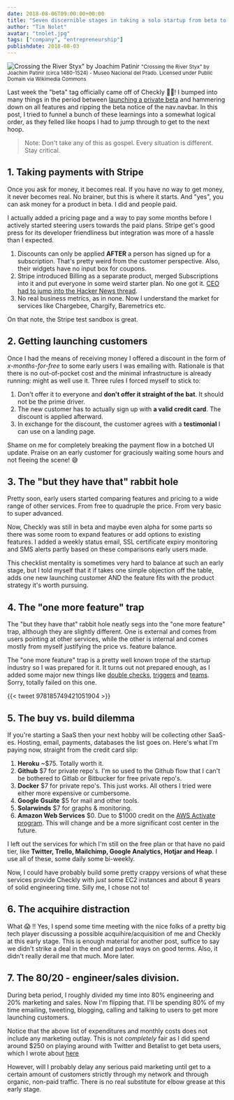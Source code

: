 ```yaml
---
date: 2018-08-06T09:00:00+00:00
title: "Seven discernible stages in taking a solo startup from beta to GA"
author: "Tim Nolet"
avatar: "tnolet.jpg"
tags: ["company", "entrepreneurship"]
publishdate: 2018-08-03
---
```


![Crossing the River Styx" by Joachim Patinir](/blog/crossing.png)
<small> "Crossing the River Styx" by Joachim Patinir (circa 1480-1524) - Museo Nacional del Prado. Licensed under Public Domain via Wikimedia Commons</small>

Last week the "beta" tag officially came off of Checkly 🍾🎉! I bumped into many things in the period between [launching a private beta](https://hackernoon.com/things-i-learned-from-my-saas-projects-private-beta-period-cd69a11d9e58)
and hammering down on all features and ripping the beta notice of the nav.navbar. In this post, I tried to funnel a bunch of these
learnings into a somewhat logical order, as they felled like hoops I had to jump through to get to the next hoop.

> Note: Don't take any of this as gospel. Every situation is different. Stay critical.

<!--more-->

## 1. Taking payments with Stripe

Once you ask for money, it becomes real. If you have no way to get money, it never becomes real.
No brainer, but this is where it starts. And "yes", you can ask money for a product in beta. I did and people paid. 

I actually added a pricing page and a way to pay some months before I actively started steering users towards the paid plans. Stripe get's good press for its developer friendliness but integration was more of a 
hassle than I expected.

1. Discounts can only be applied **AFTER** a person has signed up for a subscription. That's pretty weird from the customer perspective. Also, their widgets have no input box for coupons.
2. Stripe introduced Billing as a separate product, merged Subscriptions into it and put everyone in some weird starter plan. No one got it. [CEO had to jump into the Hacker News thread](https://news.ycombinator.com/item?id=16766846). 
3. No real business metrics, as in none. Now I understand the market for services like Chargebee, Chargify, Baremetrics etc.

On that note, the Stripe test sandbox is great.

## 2. Getting launching customers

Once I had the means of receiving money I offered a discount in the form of *x-months-for-free* to some early users I was emailing with.
Rationale is that there is no out-of-pocket cost and the minimal infrastructure is already running: might as well use it. 
Three rules I forced myself to stick to:

1. Don't offer it to everyone and **don't offer it straight of the bat**. It should not be the prime driver.
2. The new customer has to actually sign up with **a valid credit card**. The discount is applied afterward.
3. In exchange for the discount, the customer agrees with a **testimonial** I can use on a landing page.

Shame on me for completely breaking the payment flow in a botched UI update. Praise on an early customer for graciously
waiting some hours and not fleeing the scene! 😅


## 3. The "but they have that" rabbit hole

Pretty soon, early users started comparing features and pricing to a wide range of other services. From free to quadruple the 
price. From very basic to super advanced. 

Now, Checkly was still in beta and maybe even alpha for some parts so there was some room to expand features or add options
to existing features. I added a weekly status email, SSL certificate expiry monitoring and SMS alerts partly based on these
comparisons early users made.

This checklist mentality is sometimes very hard to balance at such an early stage, but I told myself that it if takes one simple objection off the 
table, adds one new launching customer AND the feature fits with the product strategy it's worth pursuing.


## 4. The "one more feature" trap

The "but they have that" rabbit hole neatly segs into the "one more feature" trap, although they are slightly different. One 
is external and comes from users pointing at other services, while the other is internal and comes mostly from myself 
justifying the price vs. feature balance.

The "one more feature" trap is a pretty well known trope of the startup industry so I was prepared for it. It turns out not 
prepared enough, as I added some major new things like [double checks](https://checklyhq.com/docs/alerting/settings/#double-checking), 
[triggers](https://checklyhq.com/docs/browser-checks/triggers/) and [teams](https://checklyhq.com/docs/teams/). Sorry, totally failed on this one.

{{< tweet 978185749421051904 >}}

## 5. The buy vs. build dilemma

If you're starting a SaaS then your next hobby will be collecting other SaaS-es. Hosting, email, payments, databases the list goes on.
Here's what I'm paying now, straight from the credit card slip:

1. **Heroku** ~$75. Totally worth it.
2. **Github** $7 for private repo's. I'm so used to the Github flow that I can't be bothered to Gitlab or Bitbucker for free private repo's.
3. **Docker** $7 for private repo's. This just works. All others I tried were either more expensive or cumbersome.
4. **Google Gsuite** $5 for mail and other tools.
5. **Solarwinds** $7 for graphs & monitoring. 
6. **Amazon Web Services** $0. Due to $1000 credit on the [AWS Activate program](https://aws.amazon.com/activate/). This will
change and be a more significant cost center in the future.

I left out the services for which I'm still on the free plan or that have no paid tier, like **Twitter, Trello, Mailchimp, Google Analytics, Hotjar and Heap**.
I use all of these, some daily some bi-weekly.

Now, I could have probably build some pretty crappy versions of what these services provide Checkly with *just* some EC2 instances
and about 8 years of solid engineering time. Silly me, I chose not to! 

## 6. The acquihire distraction

What 😱 !! Yes, I spend some time meeting with the nice folks of a pretty big tech player discussing a possible acquihire/acquisition
of me and Checkly at this early stage. This is enough material for another post, suffice to say we didn't strike a deal in the end and
parted ways on good terms. Also, it didn't really derail me that much. More later.

## 7. The 80/20 - engineer/sales division.

During beta period, I roughly divided my time into 80% engineering and 20% marketing and sales. Now I'm flipping that.
I'll be spending 80% of my time emailing, tweeting, blogging, calling and talking to users to get more launching customers.

Notice that the above list of expenditures and monthly costs does not include any marketing outlay. This is not *completely* fair
as I did spend around $250 on playing around with Twitter and Betalist to get beta users, which I wrote about 
[here](https://hackernoon.com/things-i-learned-from-my-saas-projects-private-beta-period-cd69a11d9e58)

However, will I probably delay any serious paid marketing until get to a certain amount of customers strictly through my 
network and through organic, non-paid traffic. There is no real substitute for elbow grease at this early stage.  

